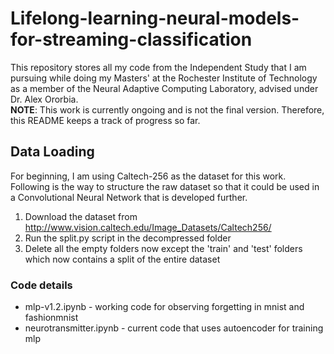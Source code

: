# Lifelong-learning-neural-models-for-streaming-classification
This repository stores all my code from the Independent Study that I am pursuing while doing my Masters' at the Rochester Institute of Technology as a member of the Neural Adaptive Computing Laboratory, advised under Dr. Alex Ororbia. <br/>
**NOTE**: This work is currently ongoing and is not the final version. Therefore, this README keeps a track of progress so far.


## Data Loading
For beginning, I am using Caltech-256 as the dataset for this work. Following is the way to structure the raw dataset so that it could be used in a Convolutional Neural Network that is developed further.
1. Download the dataset from http://www.vision.caltech.edu/Image_Datasets/Caltech256/
2. Run the split.py script in the decompressed folder
3. Delete all the empty folders now except the 'train' and 'test' folders which now contains a split of the entire dataset

### Code details
- mlp-v1.2.ipynb - working code for observing forgetting in mnist and fashionmnist
- neurotransmitter.ipynb - current code that uses autoencoder for training mlp
